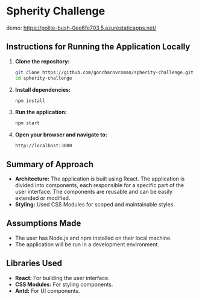 # Spherity Challenge

demo: https://polite-bush-0ee6fe703.5.azurestaticapps.net/

## Instructions for Running the Application Locally

1. **Clone the repository:**
    ```sh
    git clone https://github.com/goncharovroman/spherity-challenge.git
    cd spherity-challenge
    ```

2. **Install dependencies:**
    ```sh
    npm install
    ```

3. **Run the application:**
    ```sh
    npm start
    ```

4. **Open your browser and navigate to:**
    ```
    http://localhost:3000
    ```

## Summary of Approach

- **Architecture:** The application is built using React. The application is divided into components, each responsible for a specific part of the user interface. The components are reusable and can be easily extended or modified. 
- **Styling:** Used CSS Modules for scoped and maintainable styles.

## Assumptions Made

- The user has Node.js and npm installed on their local machine.
- The application will be run in a development environment.

## Libraries Used

- **React:** For building the user interface.
- **CSS Modules:** For styling components.
- **Antd:** For UI components.

